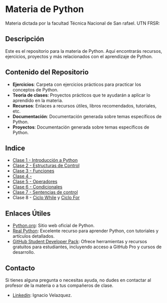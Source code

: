 # Materia de Python

Materia dictada por la facultad Técnica Nacional de San rafael. UTN FRSR:

## Descripción

Este es el repositorio para la materia de Python. Aquí encontrarás recursos, ejercicios, proyectos y más relacionados con el aprendizaje de Python.

## Contenido del Repositorio

- **Ejercicios**: Carpeta con ejercicios prácticos para practicar los conceptos de Python.
- **Teoria de clases**: Proyectos prácticos que te ayudarán a aplicar lo aprendido en la materia.
- **Recursos**: Enlaces a recursos útiles, libros recomendados, tutoriales, etc.
- **Documentación**: Documentación generada sobre temas específicos de Python.
- **Proyectos**: Documentación generada sobre temas específicos de Python.

## Indice

- [Clase 1 - Introducción a Python](Teoria/Clase1.md)
- [Clase 2 - Estructuras de Control](Teoria/clase2_variables.py)
- [Clase 3 - Funciones](Clases/Clase3.md)
- [Clase 4 - ](Clases/Clase3.md)
- [Clase 5 - Operadores](Teoria/clase5-operadores.py)
- [Clase 6 - Condicionales](Teoria/clase6-condicionales.py)
- [Clase 7 - Sentencias de control](Teoria/clase7_SentenciaDeControl.py)
- Clase 8 - [Ciclo While](Teoria/clase8_ciclo_While.py) y [Ciclo For](Teoria/clase8_ciclo_For.py)

## Enlaces Útiles

- [Python.org](https://www.python.org): Sitio web oficial de Python.
- [Real Python](https://realpython.com): Excelente recurso para aprender Python, con tutoriales y artículos detallados.
- [GitHub Student Developer Pack](https://education.github.com/pack): Ofrece herramientas y recursos gratuitos para estudiantes, incluyendo acceso a GitHub Pro y cursos de desarrollo.

## Contacto

Si tienes alguna pregunta o necesitas ayuda, no dudes en contactar al profesor de la materia o a tus compañeros de clase.

- [Linkedin](https://www.linkedin.com/in/omar-ignacio-velazquez-44499414a/): Ignacio Velazquez.
